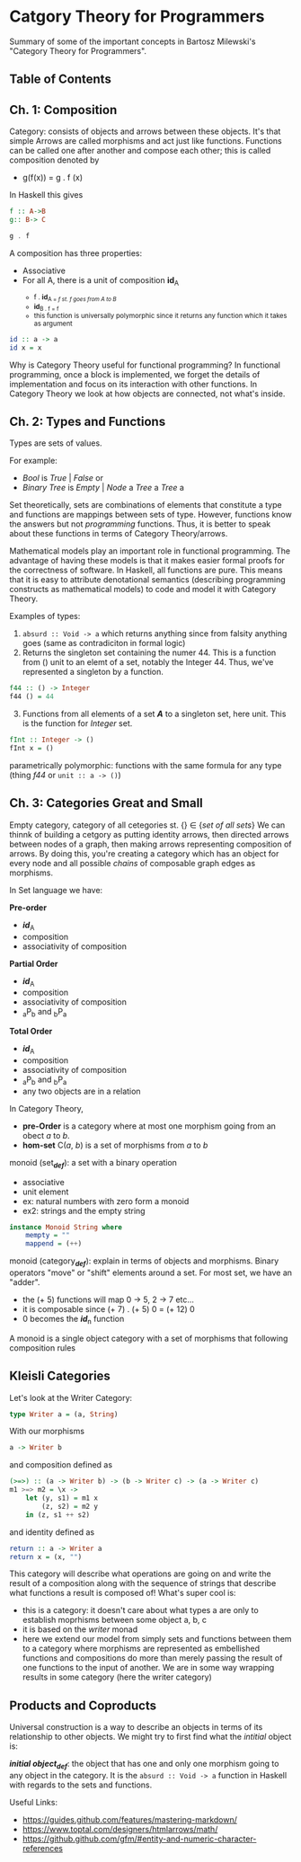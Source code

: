 # Catgory Theory for Programmers
Summary of some of the important concepts in Bartosz Milewski's "Category Theory for Programmers".

## Table of Contents

## Ch. 1: Composition
Category: consists of objects and arrows between these objects. It's that simple
Arrows are called morphisms and act just like functions. Functions can be called one after another and compose each other; this is called composition denoted by
* g(f(x)) = g . f (x)

In Haskell this gives
```haskell
f :: A->B
g:: B-> C

g . f
```
A composition has three properties:
* Associative
* For all A, there is a unit of composition **id**<sub>A
  * f . **id**<sub>A = *f* *st. f goes from A to B*
  * **id**<sub>B . f = f
  * this function is universally polymorphic since it returns any function which it takes as argument
 
 ```haskell
 id :: a -> a
 id x = x
 ``` 
Why is Category Theory useful for functional programming? In functional programming, once a block is implemented, we forget the details of implementation and focus on its interaction with other functions. In Category Theory we look at how objects are connected, not what's inside.

## Ch. 2: Types and Functions
Types are sets of values. 

For example: 
* *Bool* is *True* | *False* or 
* *Binary Tree* is *Empty* | *Node* a *Tree* a *Tree* a

Set theoretically, sets are combinations of elements that constitute a type and functions are mappings between sets of type. However, functions know the answers but not *programming*  functions. Thus, it is better to speak about these functions in terms of Category Theory/arrows.

Mathematical models play an important role in functional programming. The advantage of having these models is that it makes easier formal proofs for the correctness of software. In Haskell, all functions are pure. This means that it is easy to attribute denotational semantics (describing programming constructs as mathematical models) to code and model it with Category Theory.

Examples of types:
1. ```absurd :: Void -> a``` which returns anything since from falsity anything goes (same as contradiciton in formal logic)
2. Returns the singleton set containing the numer 44. This is a function from () unit to an elemt of a set, notably the Integer 44. Thus, we've represented a singleton by a function.
```haskell 
f44 :: () -> Integer
f44 () = 44
```
3. Functions from all elements of a set ***A*** to a singleton set, here unit. This is the function for *Integer* set.
```haskell
fInt :: Integer -> ()
fInt x = ()
```

parametrically polymorphic: functions with the same formula for any type (thing *f44* or ```unit :: a -> ()```)

## Ch. 3: Categories Great and Small
Empty category, category of all cetegories st. {} &#8712; {*set of all sets*}
We can thinnk of building a cetgory as putting identity arrows, then directed arrows between nodes of a graph, then making arrows representing composition of arrows. By doing this, you're creating a category which has an object for every node and all possible *chains* of composable graph edges as morphisms.

In Set language we have:

**Pre-order**
* ***id***<sub>A
* composition
* associativity of composition

**Partial Order**
* ***id***<sub>A
* composition
* associativity of composition
* <sub>a</sub>P<sub>b</sub> and <sub>b</sub>P<sub>a</sub> 

**Total Order**
* ***id***<sub>A
* composition
* associativity of composition
* <sub>a</sub>P<sub>b</sub> and <sub>b</sub>P<sub>a</sub> 
* any two objects are in a relation

In Category Theory, 

* **pre-Order** is a category where at most one morphism going from an obect *a* to *b*.
* **hom-set** C(*a*, *b*) is a set of morphisms from *a* to *b*

monoid (set<sub>***def***</sub>): a set with a binary operation
* associative
* unit element
 * ex: natural numbers with zero form a monoid
 * ex2: strings and the empty string
```haskell
instance Monoid String where
    mempty = ""
    mappend = (++)
```
monoid (category<sub>***def***</sub>): explain in terms of objects and morphisms. Binary operators "move" or "shift" elements around a set. For most set, we have an "adder".
* the (+ 5) functions will map 0 -> 5, 2 -> 7 etc...
* it is composable since (+ 7) . (+ 5) 0 = (+ 12) 0
* 0 becomes the ***id***<sub>n</sub> function

A monoid is a single object category with a set of morphisms that following composition rules

## Kleisli Categories
Let's look at the Writer Category:
```haskell
type Writer a = (a, String)
```
With our morphisms 
```haskell
a -> Writer b
```
and composition defined as
```haskell
(>=>) :: (a -> Writer b) -> (b -> Writer c) -> (a -> Writer c)
m1 >=> m2 = \x ->
    let (y, s1) = m1 x
        (z, s2) = m2 y
    in (z, s1 ++ s2)
```
and identity defined as
```haskell
return :: a -> Writer a
return x = (x, "")
```
This category will describe what operations are going on and write the result of a composition along with the sequence of strings that describe what functions a result is composed of! What's super cool is:
* this is a category: it doesn't care about what types  a are only to establish moprhisms between some object a, b, c
* it is based on the *writer* monad
* here we extend our model from simply sets and functions between them to a category where morphisms are represented as embellished functions and compositions do more than merely passing the result of one functions to the input of another. We are in some way wrapping results in some category (here the writer category)

## Products and Coproducts
Universal construction is a way to describe an objects in terms of its relationship to other objects. We might try to first find what the *intitial* object is:

***initial object<sub>def</sub>***: the object that has one and only one morphism going to any object in the category. It is the ```absurd :: Void -> a``` function in Haskell with regards to the sets and functions.

Useful Links:
* https://guides.github.com/features/mastering-markdown/
* https://www.toptal.com/designers/htmlarrows/math/
* https://github.github.com/gfm/#entity-and-numeric-character-references

